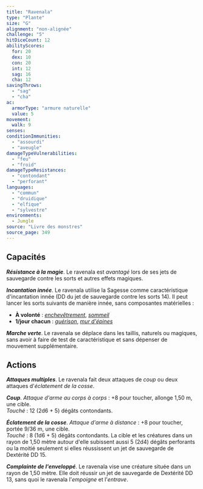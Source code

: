 ```yaml
---
title: "Ravenala"
type: "Plante"
size: "G"
alignment: "non-alignée"
challenge: "5"
hitDiceCount: 12
abilityScores:
  for: 20
  dex: 10
  con: 20
  int: 12
  sag: 16
  cha: 12
savingThrows:
  - "sag"
  - "cha"
ac:
  armorType: "armure naturelle"
  value: 5
movement:
  walk: 9
senses:
conditionImmunities:
  - "assourdi"
  - "aveugle"
damageTypeVulnerabilities:
  - "feu"
  - "froid"
damageTypeResistances:
  - "contondant"
  - "perforant"
languages:
  - "commun"
  - "druidique"
  - "elfique"
  - "sylvestre"
environments:
  - Jungle
source: "Livre des monstres"
source_page: 349
---
```

## Capacités
_**Résistance à la magie**_. Le ravenala est _avantagé_ lors de ses jets de sauvegarde contre les sorts et autres effets magiques.

_**Incantation innée**_. Le ravenala utilise la Sagesse comme caractéristique d'incantation innée (DD du jet de sauvegarde contre les sorts 14). Il peut lancer les sorts suivants de manière innée, sans composantes matérielles :
* **À volonté** : [_enchevêtrement_](/grimoire/enchevetrement/), [_sommeil_](/grimoire/sommeil/)
* **1/jour chacun** : [_guérison_](/grimoire/guerison/), [_mur d'épines_](/grimoire/mur-d-epines/)

_**Marche verte**_. Le ravenala se déplace dans les taillis, naturels ou magiques, sans avoir à faire de test de caractéristique et sans dépenser de mouvement supplémentaire.

## Actions
_**Attaques multiples**_. Le ravenala fait deux attaques de _coup_ ou deux attaques d'_éclatement de la cosse_.

_**Coup**_. _Attaque d'arme au corps à corps_ : +8 pour toucher, allonge 1,50 m, une cible.  
_Touché_ : 12 (2d6 + 5) dégâts contondants.

_**Éclatement de la cosse**_. _Attaque d'arme à distance_ : +8 pour toucher, portée 9/36 m, une cible.  
_Touché_ : 8 (1d6 + 5) dégâts contondants. La cible et les créatures dans un rayon de 1,50 mètre autour d'elle subissent aussi 5 (2d4) dégâts perforants ou la moitié seulement si elles réussissent un jet de sauvegarde de Dextérité DD 15.

_**Complainte de l'enveloppé**_. Le ravenala vise une créature située dans un rayon de 1,50 mètre. Elle doit réussir un jet de sauvegarde de Dextérité DD 13, sans quoi le ravenala l'_empoigne_ et l'_entrave_.
